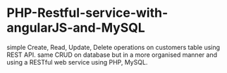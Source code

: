 # PHP-Restful-service-with-angularJS-and-MySQL

simple Create, Read, Update, Delete operations on customers table using REST API.
same CRUD on database but in a more organised manner and using a RESTful web service using PHP, MySQL.
